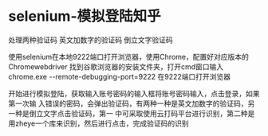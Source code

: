 # selenium-模拟登陆知乎
处理两种验证码
英文加数字的验证码
倒立文字验证码

使用selenium在本地9222端口打开浏览器，使用Chrome，配置好对应版本的Chromewebdriver
找到谷歌浏览器的安装文件夹，打开cmd窗口输入 chrome.exe --remote-debugging-port=9222 
在9222端口打开浏览器

开始进行模拟登陆，获取输入账号密码的输入框将账号密码输入，点击登录，如果第一次输
入错误的密码，会弹出验证码，有两种一种是英文加数字的验证码，另一种是倒立文字点击验证码，第一
中可采取使用云打码平台进行识别，第二种是用zheye一个库来识别，然后进行点击，完成验证码的识别

